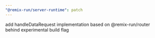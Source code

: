 ```yaml
---
"@remix-run/server-runtime": patch
---
```


add handleDataRequest implementation based on @remix-run/router behind experimental build flag
